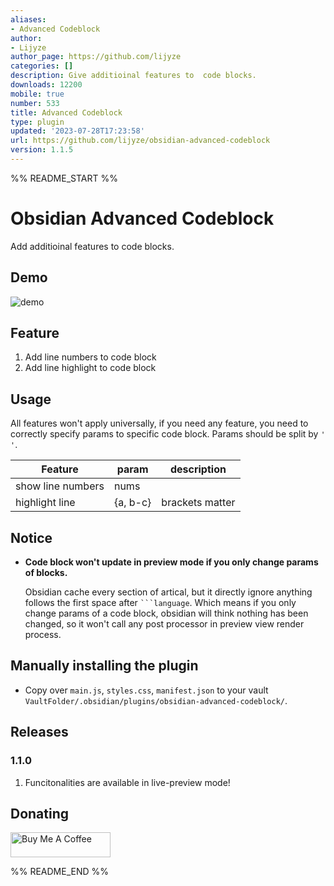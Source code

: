 ```yaml
---
aliases:
- Advanced Codeblock
author:
- Lijyze
author_page: https://github.com/lijyze
categories: []
description: Give additioinal features to  code blocks.
downloads: 12200
mobile: true
number: 533
title: Advanced Codeblock
type: plugin
updated: '2023-07-28T17:23:58'
url: https://github.com/lijyze/obsidian-advanced-codeblock
version: 1.1.5
---
```


%% README_START %%

# Obsidian Advanced Codeblock

Add additioinal features to code blocks.

## Demo

![demo](https://raw.githubusercontent.com/lijyze/obsidian-advanced-codeblock/main/assets/demo.png)

## Feature

1. Add line numbers to code block
2. Add line highlight to code block

## Usage

All features won't apply universally, if you need any feature, you need to correctly specify params to specific code block. Params should be split by `' '`.

| Feature           | param    | description     |
| ----------------- | -------- | --------------- |
| show line numbers | nums     |
| highlight line    | {a, b-c} | brackets matter |

## Notice

- **Code block won't update in preview mode if you only change params of blocks.**
  
  Obsidian cache every section of artical, but it directly ignore anything follows the first space after ```` ```language ````. Which means if you only change params of a code block, obsidian will think nothing has been changed, so it won't call any post processor in preview view render process. 

## Manually installing the plugin

-   Copy over `main.js`, `styles.css`, `manifest.json` to your vault `VaultFolder/.obsidian/plugins/obsidian-advanced-codeblock/`.

## Releases

### 1.1.0

1. Funcitonalities are available in live-preview mode!

## Donating

<a href="https://www.buymeacoffee.com/lijyze" target="_blank"><img src="https://cdn.buymeacoffee.com/buttons/v2/default-red.png" alt="Buy Me A Coffee" style="height: 40px !important;width: 160px !important;" ></a>


%% README_END %%